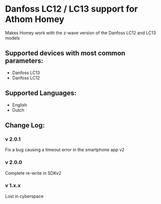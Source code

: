 # Danfoss LC12 / LC13 support for Athom Homey  
Makes Homey work with the z-wave version of the Danfoss LC12 and LC13 models  
   
   ## Supported devices with most common parameters:
* Danfoss LC13
* Danfoss LC12
   
## Supported Languages:
* English
* Dutch
   
## Change Log:

### v 2.0.1
Fix a bug causing a timeout error in the smartphone app v2   
    
### v 2.0.0  
Complete re-write in SDKv2  
     
### v 1.x.x    
Lost in cyberspace    
